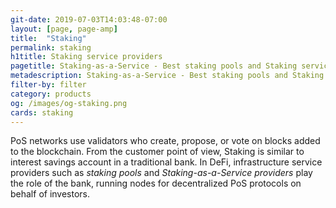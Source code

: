```yaml
---
git-date: 2019-07-03T14:03:48-07:00
layout: [page, page-amp]
title:  "Staking"
permalink: staking
h1title: Staking service providers
pagetitle: Staking-as-a-Service - Best staking pools and Staking service providers.  
metadescription: Staking-as-a-Service - Best staking pools and Staking service providers. PoS networks use validators who create, propose, or vote on blocks added to the blockchain. From the end-user perspective, Staking is similar to interest savings account in a traditional bank.
filter-by: filter
category: products
og: /images/og-staking.png
cards: staking
---
```

PoS networks use validators who create, propose, or vote on blocks added to the blockchain. From the customer point of view, Staking is similar to interest savings account in a traditional bank. In DeFi, infrastructure service providers such as _staking pools_ and _Staking-as-a-Service providers_ play the role of the bank, running nodes for decentralized PoS protocols on behalf of investors.
